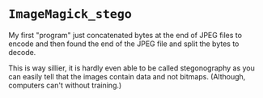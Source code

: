 # `ImageMagick_stego`

My first "program" just concatenated bytes at the end of JPEG files to encode and then found the end of the JPEG file and split the bytes to decode.

This is way sillier, it is hardly even able to be called stegonography as you can easily tell that the images contain data and not bitmaps. (Although, computers can't without training.)
